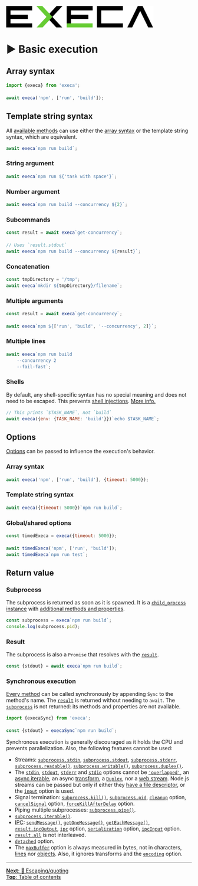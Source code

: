 <picture>
	<source media="(prefers-color-scheme: dark)" srcset="../media/logo_dark.svg">
	<img alt="execa logo" src="../media/logo.svg" width="400">
</picture>
<br>

# ▶️ Basic execution

## Array syntax

```js
import {execa} from 'execa';

await execa('npm', ['run', 'build']);
```

## Template string syntax

All [available methods](api.md#methods) can use either the [array syntax](#array-syntax) or the template string syntax, which are equivalent.

```js
await execa`npm run build`;
```

### String argument

```js
await execa`npm run ${'task with space'}`;
```

### Number argument

```js
await execa`npm run build --concurrency ${2}`;
```

### Subcommands

```js
const result = await execa`get-concurrency`;

// Uses `result.stdout`
await execa`npm run build --concurrency ${result}`;
```

### Concatenation

```js
const tmpDirectory = '/tmp';
await execa`mkdir ${tmpDirectory}/filename`;
```

### Multiple arguments

```js
const result = await execa`get-concurrency`;

await execa`npm ${['run', 'build', '--concurrency', 2]}`;
```

### Multiple lines

```js
await execa`npm run build
	--concurrency 2
	--fail-fast`;
```

### Shells

By default, any shell-specific syntax has no special meaning and does not need to be escaped. This prevents [shell injections](https://en.wikipedia.org/wiki/Code_injection#Shell_injection). [More info.](escaping.md#shells)

```js
// This prints `$TASK_NAME`, not `build`
await execa({env: {TASK_NAME: 'build'}})`echo $TASK_NAME`;
```

## Options

[Options](api.md#options) can be passed to influence the execution's behavior.

### Array syntax

```js
await execa('npm', ['run', 'build'], {timeout: 5000});
```

### Template string syntax

```js
await execa({timeout: 5000})`npm run build`;
```

### Global/shared options

```js
const timedExeca = execa({timeout: 5000});

await timedExeca('npm', ['run', 'build']);
await timedExeca`npm run test`;
```

## Return value

### Subprocess

The subprocess is returned as soon as it is spawned. It is a [`child_process` instance](https://nodejs.org/api/child_process.html#child_process_class_childprocess) with [additional methods and properties](api.md#subprocess).

```js
const subprocess = execa`npm run build`;
console.log(subprocess.pid);
```

### Result

The subprocess is also a `Promise` that resolves with the [`result`](api.md#result).

```js
const {stdout} = await execa`npm run build`;
```

### Synchronous execution

[Every method](api.md#methods) can be called synchronously by appending `Sync` to the method's name. The [`result`](api.md#result) is returned without needing to `await`. The [`subprocess`](#subprocess) is not returned: its methods and properties are not available.

```js
import {execaSync} from 'execa';

const {stdout} = execaSync`npm run build`;
```

Synchronous execution is generally discouraged as it holds the CPU and prevents parallelization. Also, the following features cannot be used:
- Streams: [`subprocess.stdin`](api.md#subprocessstdin), [`subprocess.stdout`](api.md#subprocessstdout), [`subprocess.stderr`](api.md#subprocessstderr), [`subprocess.readable()`](api.md#subprocessreadablereadableoptions), [`subprocess.writable()`](api.md#subprocesswritablewritableoptions), [`subprocess.duplex()`](api.md#subprocessduplexduplexoptions).
- The [`stdin`](api.md#optionsstdin), [`stdout`](api.md#optionsstdout), [`stderr`](api.md#optionsstderr) and [`stdio`](api.md#optionsstdio) options cannot be [`'overlapped'`](api.md#optionsstdout), an [async iterable](lines.md#progressive-splitting), an async [transform](transform.md), a [`Duplex`](transform.md#duplextransform-streams), nor a [web stream](streams.md#web-streams). Node.js streams can be passed but only if either they [have a file descriptor](streams.md#file-descriptors), or the [`input`](api.md#optionsinput) option is used.
- Signal termination: [`subprocess.kill()`](api.md#subprocesskillerror), [`subprocess.pid`](api.md#subprocesspid), [`cleanup`](api.md#optionscleanup) option, [`cancelSignal`](api.md#optionscancelsignal) option, [`forceKillAfterDelay`](api.md#optionsforcekillafterdelay) option.
- Piping multiple subprocesses: [`subprocess.pipe()`](api.md#subprocesspipefile-arguments-options).
- [`subprocess.iterable()`](lines.md#progressive-splitting).
- [IPC](ipc.md): [`sendMessage()`](api.md#sendmessagemessage), [`getOneMessage()`](api.md#getonemessagegetonemessageoptions), [`getEachMessage()`](api.md#geteachmessage), [`result.ipcOutput`](output.md#any-output-type), [`ipc`](api.md#optionsipc) option, [`serialization`](api.md#optionsserialization) option, [`ipcInput`](input.md#any-input-type) option.
- [`result.all`](api.md#resultall) is not interleaved.
- [`detached`](api.md#optionsdetached) option.
- The [`maxBuffer`](api.md#optionsmaxbuffer) option is always measured in bytes, not in characters, [lines](api.md#optionslines) nor [objects](transform.md#object-mode). Also, it ignores transforms and the [`encoding`](api.md#optionsencoding) option.

<hr>

[**Next**: 💬 Escaping/quoting](escaping.md)\
[**Top**: Table of contents](../readme.md#documentation)
